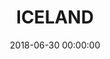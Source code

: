 ---
title: 'ICELAND'
date: 2018-06-30 00:00:00
description: iceland
featured_image: '/images/iceland/ultimateGuide.jpg'
---